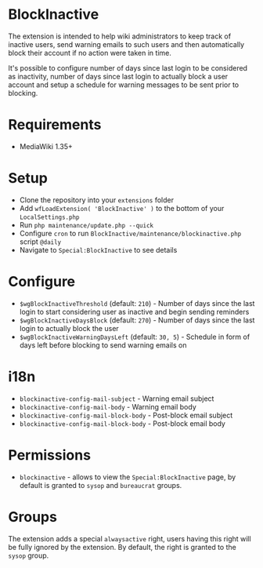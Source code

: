 # BlockInactive

The extension is intended to help wiki administrators to keep track of
inactive users, send warning emails to such users and then automatically
block their account if no action were taken in time.

It's possible to configure number of days since last login to be considered
as inactivity, number of days since last login to actually block a user account
and setup a schedule for warning messages to be sent prior to blocking.

# Requirements

* MediaWiki 1.35+

# Setup

* Clone the repository into your `extensions` folder
* Add `wfLoadExtension( 'BlockInactive' )` to the bottom of your `LocalSettings.php`
* Run `php maintenance/update.php --quick`
* Configure `cron` to run `BlockInactive/maintenance/blockinactive.php` script `@daily`
* Navigate to `Special:BlockInactive` to see details

# Configure

* `$wgBlockInactiveThreshold` (default: `210`) - Number of days since the last login to start considering user as inactive and begin sending reminders
* `$wgBlockInactiveDaysBlock` (default: `270`) - Number of days since the last login to actually block the user
* `$wgBlockInactiveWarningDaysLeft` (default: `30, 5`) - Schedule in form of days left before blocking to send warning emails on

# i18n

* `blockinactive-config-mail-subject` - Warning email subject
* `blockinactive-config-mail-body` - Warning email body
* `blockinactive-config-mail-block-body` - Post-block email subject
* `blockinactive-config-mail-block-body` - Post-block email body

# Permissions

* `blockinactive` - allows to view the `Special:BlockInactive` page, by default is granted to `sysop` and
`bureaucrat` groups.

# Groups

The extension adds a special `alwaysactive` right, users having this right will be fully ignored by the extension.
By default, the right is granted to the `sysop` group.
